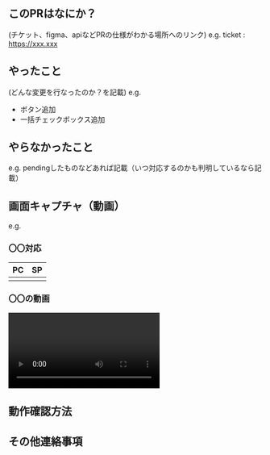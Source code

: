 ## このPRはなにか？
(チケット、figma、apiなどPRの仕様がわかる場所へのリンク)
e.g. ticket : https://xxx.xxx


## やったこと
(どんな変更を行なったのか？を記載)
e.g. 
- ボタン追加
- 一括チェックボックス追加

## やらなかったこと
e.g. pendingしたものなどあれば記載（いつ対応するのかも判明しているなら記載）


## 画面キャプチャ（動画）

e.g.
### 〇〇対応
| PC | SP |
| - | - |
| <img src="" /> | <img src="" /> |

### 〇〇の動画
<video src=""></video>


## 動作確認方法


## その他連絡事項

